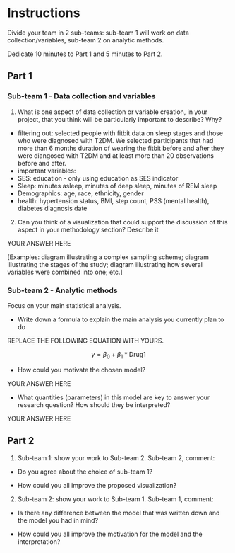 # Instructions

Divide your team in 2 sub-teams: sub-team 1 will work on data collection/variables, sub-team 2 on analytic methods. 

Dedicate 10 minutes to Part 1 and 5 minutes to Part 2.

## Part 1

### Sub-team 1 - Data collection and variables

1. What is one aspect of data collection or variable creation, in your project, that you think will be particularly important to describe? Why?

- filtering out: selected people with fitbit data on sleep stages and those who were diagnosed with T2DM. We selected participants that had more than 6 months duration of wearing the fitbit before and after they were diangosed with T2DM and at least more than 20 observations before and after.
- important variables:
- SES: education - only using education as SES indicator
- Sleep: minutes asleep, minutes of deep sleep, minutes of REM sleep
- Demographics: age, race, ethnicity, gender
- health: hypertension status, BMI, step count, PSS (mental health), diabetes diagnosis date

2. Can you think of a visualization that could support the discussion of this aspect in your methodology section? Describe it

YOUR ANSWER HERE

[Examples: diagram illustrating a complex sampling scheme; diagram illustrating the stages of the study; diagram illustrating how several variables were combined into one; etc.]

### Sub-team 2 - Analytic methods

Focus on your main statistical analysis.

-   Write down a formula to explain the main analysis you currently plan to do

REPLACE THE FOLLOWING EQUATION WITH YOURS.

$$ y = \beta_0 + \beta_1 * \text{Drug1} $$

- How could you motivate the chosen model?

YOUR ANSWER HERE

- What quantities (parameters) in this model are key to answer your research question? How should they be interpreted?

YOUR ANSWER HERE

## Part 2

1.  Sub-team 1: show your work to Sub-team 2. Sub-team 2, comment:
  
  - Do you agree about the choice of sub-team 1? 
  
  - How could you all improve the proposed visualization?

2.  Sub-team 2: show your work to Sub-team 1. Sub-team 1, comment:
  
  - Is there any difference between the model that was written down and the model you had in mind?
  
  - How could you all improve the motivation for the model and the interpretation?
  
